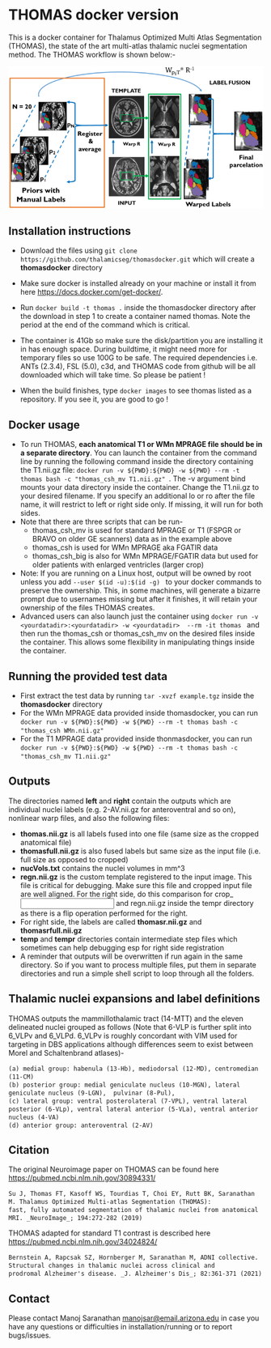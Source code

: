 # THOMAS docker version
This is a docker container for Thalamus Optimized Multi Atlas Segmentation (THOMAS), the state of the art multi-atlas thalamic nuclei segmentation method.
The THOMAS workflow is shown below:-

![THOMAS workflow](THOMAS.jpg "Workflow")

## Installation instructions
- Download the files using ```git clone https://github.com/thalamicseg/thomasdocker.git``` which will create a **thomasdocker** directory

- Make sure docker is installed already on your machine or install it from here https://docs.docker.com/get-docker/.  
- Run ```docker build -t thomas .``` inside the thomasdocker directory after the download in step 1 to create a container named thomas. Note the period at the end of the command which is critical.

- The container is 41Gb so make sure the disk/partition you are installing it in has enough space. During buildtime, it might need more for temporary files so use 100G to be safe. The required dependencies i.e. ANTs (2.3.4), FSL (5.0), c3d, and THOMAS code from github will be all downloaded which will take time. So please be patient !

- When the build finishes, type ```docker images``` to see thomas listed as a repository. If you see it, you are good to go !

  
## Docker usage
- To run THOMAS, **each anatomical T1 or WMn MPRAGE file should be in a separate directory**. You can launch the container from the command line by running the following command inside the directory containing the T1.nii.gz file:
 ```docker run -v ${PWD}:${PWD} -w ${PWD} --rm -t thomas bash -c "thomas_csh_mv T1.nii.gz" ```. The -v argument bind mounts your data directory inside the container. Change the T1.nii.gz to your desired filename. If you specify an additional lo or ro after the file name, it will restrict to left or right side only. If missing, it will run for both sides.
- Note that there are three scripts that can be run-
    - thomas_csh_mv is used for standard MPRAGE or T1 (FSPGR or BRAVO on older GE scanners) data as in the example above
    - thomas_csh is used for WMn MPRAGE aka FGATIR data
    - thomas_csh_big is also for WMn MPRAGE/FGATIR data but used for older patients with enlarged ventricles (larger crop)
- Note: If you are running on a Linux host, output will be owned by root unless you add ```--user $(id -u):$(id -g) ``` to your docker commands to preserve the ownership. This, in some machines, will generate a bizarre prompt due to usernames missing but after it finishes, it will retain your ownership of the files THOMAS creates.
- Advanced users can also launch just the container using ```docker run -v <yourdatadir>:<yourdatadir> -w <yourdatadir>  --rm -it thomas ``` and then run the thomas_csh or thomas_csh_mv on the desired files inside the container. This allows some flexibility in manipulating things inside the container.

## Running the provided test data 
-  First extract the test data by running ```tar -xvzf example.tgz``` inside the **thomasdocker** directory
-  For the WMn MPRAGE data provided inside thomasdocker, you can run ```docker run -v ${PWD}:${PWD} -w ${PWD} --rm -t thomas bash -c "thomas_csh WMn.nii.gz" ``` 
-  For the T1 MPRAGE data provided inside thonmasdocker, you can run ```docker run -v ${PWD}:${PWD} -w ${PWD} --rm -t thomas bash -c "thomas_csh_mv T1.nii.gz" ```

## Outputs
The directories named **left** and **right** contain the outputs which are individual nuclei labels (e.g. 2-AV.nii.gz for anteroventral and so on), nonlinear warp files, and also the following files:
- **thomas.nii.gz** is all labels fused into one file (same size as the cropped anatomical file)
- **thomasfull.nii.gz** is also fused labels but same size as the input file (i.e. full size as opposed to cropped)
- **nucVols.txt** contains the nuclei volumes in mm^3 
- **regn.nii.gz** is the custom template registered to the input image. This file is critical for debugging. Make sure this file and cropped input file are well aligned. For the right side, do this comparison for crop_<input file> and regn.nii.gz inside the tempr directory as there is a flip operation performed for the right.
- For right side, the labels are called **thomasr.nii.gz** and **thomasrfull.nii.gz**
- **temp** and **tempr** directories contain intermediate step files which sometimes can help debugging esp for right side registration
- A reminder that outputs will be overwritten if run again in the same directory. So if you want to process multiple files, put them in separate directories and run a simple shell script to loop through all the folders. 

## Thalamic nuclei expansions and label definitions
THOMAS outputs the mammillothalamic tract (14-MTT) and the eleven delineated nuclei grouped as follows (Note that 6-VLP is further split into 6_VLPv and 6_VLPd. 6_VLPv is roughly concordant with VIM used for targeting in DBS applications although differences seem to exist between Morel and Schaltenbrand atlases)-

	(a) medial group: habenula (13-Hb), mediodorsal (12-MD), centromedian (11-CM) 
	(b) posterior group: medial geniculate nucleus (10-MGN), lateral geniculate nucleus (9-LGN),  pulvinar (8-Pul),
	(c) lateral group: ventral posterolateral (7-VPL), ventral lateral posterior (6-VLp), ventral lateral anterior (5-VLa), ventral anterior nucleus (4-VA)
	(d) anterior group: anteroventral (2-AV)


## Citation
The original Neuroimage paper on THOMAS can be found here https://pubmed.ncbi.nlm.nih.gov/30894331/

	Su J, Thomas FT, Kasoff WS, Tourdias T, Choi EY, Rutt BK, Saranathan M. Thalamus Optimized Multi-atlas Segmentation (THOMAS):
	fast, fully automated segmentation of thalamic nuclei from anatomical MRI. _NeuroImage_; 194:272-282 (2019)

THOMAS adapted for standard T1 contrast is described here https://pubmed.ncbi.nlm.nih.gov/34024824/

	Bernstein A, Rapcsak SZ, Hornberger M, Saranathan M, ADNI collective. Structural changes in thalamic nuclei across clinical and
	prodromal Alzheimer's disease. _J. Alzheimer's Dis_; 82:361-371 (2021)


## Contact
Please contact Manoj Saranathan manojsar@email.arizona.edu in case you have any questions or difficulties in installation/running or to report bugs/issues. 

